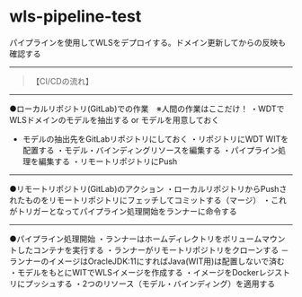 # wls-pipeline-test
パイプラインを使用してWLSをデプロイする。ドメイン更新してからの反映も確認する

---

> 【CI/CDの流れ】
  -------
  ●ローカルリポジトリ(GitLab)での作業　※人間の作業はここだけ！
  ・WDTでWLSドメインのモデルを抽出する or モデルを用意しておく
   - モデルの抽出先をGitLabリポジトリにしておく
  ・リポジトリにWDT WITを配置する
  ・モデル・バインディングリソースを編集する
  ・パイプライン処理を編集する
  ・リモートリポジトリにPush

  -------
  ●リモートリポジトリ(GitLab)のアクション
  ・ローカルリポジトリからPushされたものをリモートリポジトリにフェッチしてコミットする（マージ）
  ・これがトリガーとなってパイプライン処理開始をランナーに命令する

  -------
  ●パイプライン処理開始
  ・ランナーはホームディレクトリをボリュームマウントしたコンテナを実行する
  ・ランナーがリモートリポジトリをクローンする
   － ランナーのイメージはOracleJDK:11にすればJava(WIT用)は配置しないで済む
  ・モデルをもとにWITでWLSイメージを作成する
  ・イメージをDockerレジストリにプッシュする
  ・2つのリソース（モデル・バインディング）を適用する


